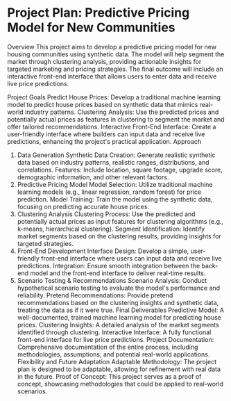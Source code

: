 # Project Plan: Predictive Pricing Model for New Communities

Overview
This project aims to develop a predictive pricing model for new housing communities using synthetic data. The model will help segment the market through clustering analysis, providing actionable insights for targeted marketing and pricing strategies. The final outcome will include an interactive front-end interface that allows users to enter data and receive live price predictions.

Project Goals
Predict House Prices: Develop a traditional machine learning model to predict house prices based on synthetic data that mimics real-world industry patterns.
Clustering Analysis: Use the predicted prices and potentially actual prices as features in clustering to segment the market and offer tailored recommendations.
Interactive Front-End Interface: Create a user-friendly interface where builders can input data and receive live predictions, enhancing the project's practical application.
Approach
1. Data Generation
Synthetic Data Creation: Generate realistic synthetic data based on industry patterns, realistic ranges, distributions, and correlations.
Features: Include location, square footage, upgrade score, demographic information, and other relevant factors.
2. Predictive Pricing Model
Model Selection: Utilize traditional machine learning models (e.g., linear regression, random forest) for price prediction.
Model Training: Train the model using the synthetic data, focusing on predicting accurate house prices.
3. Clustering Analysis
Clustering Process: Use the predicted and potentially actual prices as input features for clustering algorithms (e.g., k-means, hierarchical clustering).
Segment Identification: Identify market segments based on the clustering results, providing insights for targeted strategies.
4. Front-End Development
Interface Design: Develop a simple, user-friendly front-end interface where users can input data and receive live predictions.
Integration: Ensure smooth integration between the back-end model and the front-end interface to deliver real-time results.
5. Scenario Testing & Recommendations
Scenario Analysis: Conduct hypothetical scenario testing to evaluate the model's performance and reliability.
Pretend Recommendations: Provide pretend recommendations based on the clustering insights and synthetic data, treating the data as if it were true.
Final Deliverables
Predictive Model: A well-documented, trained machine learning model for predicting house prices.
Clustering Insights: A detailed analysis of the market segments identified through clustering.
Interactive Interface: A fully functional front-end interface for live price predictions.
Project Documentation: Comprehensive documentation of the entire process, including methodologies, assumptions, and potential real-world applications.
Flexibility and Future Adaptation
Adaptable Methodology: The project plan is designed to be adaptable, allowing for refinement with real data in the future.
Proof of Concept: This project serves as a proof of concept, showcasing methodologies that could be applied to real-world scenarios.